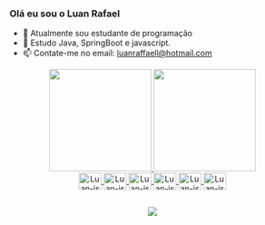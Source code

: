 ### Olá eu sou o Luan Rafael


- 🔭 Atualmente sou estudante de programação
- 🌱 Estudo Java, SpringBoot e javascript.
- 📫 Contate-me no email: luanraffaell@hotmail.com

<div align="center">
  <a href="https://github.com/luanraffaell">
  <img height="180em" src="https://github-readme-stats.vercel.app/api?username=luanraffaell&show_icons=true&theme=dark&include_all_commits=true&count_private=false"/>
  <img height="180em" src="https://github-readme-stats.vercel.app/api/top-langs/?username=luanraffaell&layout=compact&langs_count=7&theme=dark"/>
</div>
 <div align="center"> 
<img align="center" alt="Luan-js" height="30" width="40" src="https://user-images.githubusercontent.com/87610833/174848933-6df4b650-e45c-40a2-98b5-82b5bccb2f62.svg"> <img align="center" alt="Luan-js" height="30" width="40" src="https://user-images.githubusercontent.com/87610833/174849723-76b194d1-9cfa-4782-983e-74f4de19f299.svg">
<img align="center" alt="Luan-js" height="30" width="40" src="https://user-images.githubusercontent.com/87610833/174850082-9ae4d7ac-13c2-41db-a923-b41081385d40.svg">
<img align="center" alt="Luan-js" height="30" width="40" src="https://user-images.githubusercontent.com/87610833/174850396-1c20cb5f-c53a-4a52-8432-54f7b0a13c3f.svg">
<img align="center" alt="Luan-js" height="30" width="40" src="https://user-images.githubusercontent.com/87610833/174850660-891f032d-9797-4870-bda5-f2557fb77506.svg">
<img align="center" alt="Luan-js" height="30" width="40" src="https://user-images.githubusercontent.com/87610833/174851604-430caebf-5986-4fe0-93f1-2ea15435af79.svg">

  </div>
  
##
 <div align="center"> <a href="https://www.linkedin.com/in/luan-rafael-00339512a/" target="_blank"> <img src="https://img.shields.io/badge/LinkedIn-0077B5?style=for-the-badge&logo=linkedin&logoColor=white"></a>
 </div>
  
